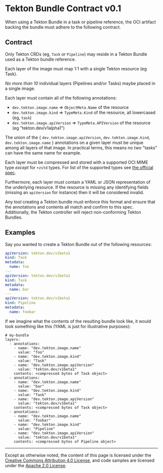<!--
---
linkTitle: "Tekton Bundles Contract"
weight: 8
---
-->

# Tekton Bundle Contract v0.1

When using a Tekton Bundle in a task or pipeline reference, the OCI artifact backing the
bundle must adhere to the following contract.

## Contract

Only Tekton CRDs (eg, `Task` or `Pipeline`) may reside in a Tekton Bundle used as a Tekton
bundle reference.

Each layer of the image must map 1:1 with a single Tekton resource (eg Task).

*No more than 10* individual layers (Pipelines and/or Tasks) maybe placed in a single image.

Each layer must contain all of the following annotations:

- `dev.tekton.image.name` => `ObjectMeta.Name` of the resource
- `dev.tekton.image.kind` => `TypeMeta.Kind` of the resource, all lowercased (eg, `task`)
- `dev.tekton.image.apiVersion` => `TypeMeta.APIVersion` of the resource (eg 
"tekton.dev/v1alpha1")  

The union of the { `dev.tekton.image.apiVersion`, `dev.tekton.image.kind`, `dev.tekton.image.name` }
annotations on a given layer must be unique among all layers of that image. In practical terms, this means no two
"tasks" can have the same name for example.

Each layer must be compressed and stored with a supported OCI MIME type *except* for `+zstd` types. For list of the 
supported types see 
[the official spec](https://github.com/opencontainers/image-spec/blob/master/layer.md#zstd-media-types).
 
Furthermore, each layer must contain a YAML or JSON representation of the underlying resource. If the resource is 
missing any identifying fields (missing an `apiVersion` for instance) then it will be considered invalid.

Any tool creating a Tekton bundle must enforce this format and ensure that the annotations and contents all match and
confirm to this spec. Additionally, the Tekton controller will reject non-conforming Tekton Bundles.

## Examples

Say you wanted to create a Tekton Bundle out of the following resources: 

```yaml
apiVersion: tekton.dev/v1beta1
kind: Task
metadata:
  name: foo
---
apiVersion: tekton.dev/v1beta1
kind: Task
metadata:
  name: bar
---
apiVersion: tekton.dev/v1beta1
kind: Pipeline
metadata:
  name: foobar
```

If we imagine what the contents of the resulting bundle look like, it would look something like this (YAML is just for 
illustrative purposes):
```
# my-bundle
layers:
  - annotations:
    - name: "dev.tekton.image.name"
      value: "foo"
    - name: "dev.tekton.image.kind"
      value: "Task"
    - name: "dev.tekton.image.apiVersion"
      value: "tekton.dev/v1beta1"
    contents: <compressed bytes of Task object>
  - annotations:
    - name: "dev.tekton.image.name"
      value: "bar"
    - name: "dev.tekton.image.kind"
      value: "Task"
    - name: "dev.tekton.image.apiVersion"
      value: "tekton.dev/v1beta1"
    contents: <compressed bytes of Task object>
  - annotations:
    - name: "dev.tekton.image.name"
      value: "foobar"
    - name: "dev.tekton.image.kind"
      value: "Pipeline"
    - name: "dev.tekton.image.apiVersion"
      value: "tekton.dev/v1beta1"
    contents: <compressed bytes of Pipeline object>
```

---

Except as otherwise noted, the content of this page is licensed under the
[Creative Commons Attribution 4.0 License](https://creativecommons.org/licenses/by/4.0/),
and code samples are licensed under the
[Apache 2.0 License](https://www.apache.org/licenses/LICENSE-2.0).